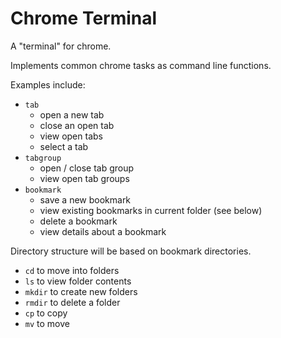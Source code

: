 # Chrome Terminal

A "terminal" for chrome.

Implements common chrome tasks as command line functions.

Examples include:
 - `tab`
   - open a new tab
   - close an open tab
   - view open tabs
   - select a tab
 - `tabgroup`
   - open / close tab group
   - view open tab groups
 - `bookmark`
   - save a new bookmark
   - view existing bookmarks in current folder (see below)
   - delete a bookmark
   - view details about a bookmark

Directory structure will be based on bookmark directories.
 - `cd` to move into folders
 - `ls` to view folder contents
 - `mkdir` to create new folders
 - `rmdir` to delete a folder
 - `cp` to copy
 - `mv` to move
